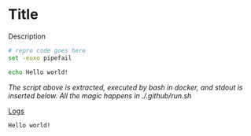 # Title

Description

```bash
# repro code goes here
set -euxo pipefail

echo Hello world!
```

*The script above is extracted, executed by bash in docker, and stdout is inserted below.  All the magic happens in ./.github/run.sh*

[Logs](https://github.com/cspotcode/repros/runs/71547646)

```output
Hello world!
```